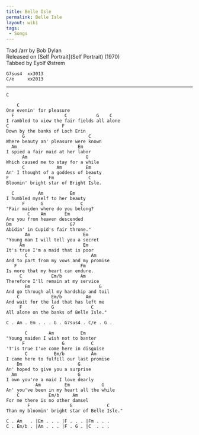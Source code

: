 ```yaml
---
title: Belle Isle
permalink: Belle Isle
layout: wiki
tags:
 - Songs
---
```


Trad./arr by Bob Dylan  
Released on [Self Portrait](Self Portrait) (1970)  
Tabbed by Eyolf Østrem

    G7sus4  xx3013
    C/e     xx2013

* * * * *

    C

        C
    One evenin' for pleasure
      F                   C           G    C
    I rambled to view the fair fields all alone
    C                    F
    Down by the banks of Loch Erin
          G                        C
    Where beauty an' pleasure were known
      Am                       Em
    I spied a fair maid at her labor
          Am                      G
    Which caused me to stay for a while
          C            Am         Em
    An' I thought of a goddess of beauty
    F               Fm             C
    Bloomin' bright star of Bright Isle.

      C         Am          Em
    I humbled myself to her beauty
          F      G              C
    "Fair maiden where do you belong?
            C    Am       Em
    Are you from heaven descended
    Dm                      G7
    Abidin' in Cupid's fair throne."
           Am                    Em
    "Young man I will tell you a secret
         Am                      Em
    It's true I'm a maid that is poor
           C                        Am
    And to part from my vows and my promise
       F                        Fm
    Is more that my heart can endure.
         C           Em/b       Am
    Therefore I'll remain at my service
           Em                          G
    And go through all my hardship and toil
        C            Em/b         Am
    And wait for the lad that has left me
         F           G              C
    All alone on the banks of Belle Isle."

    C . Am . Em . . . G . G7sus4 . C/e . G .

           C        Am          Em
    "Young maiden I wish not to banter
          F              G          C
    'T'is true I've come here in disguise
           C          Em/b          Am
    I came here to fulfill our last promise
        Dm                     G
    An' hoped to give you a surprise
      Am                       G
    I own you're a maid I love dearly
               Am         Em            G
    An' you've been in my heart all the while
        C           Em/b     Am
    For me there is no other damsel
            F               G             C
    Than my bloomin' bright star of Belle Isle."

    C . Am   . |Em . . . |F . . . |Fm . . .
    C . Em/b . |Am . . . |F . G . |C  . . .
